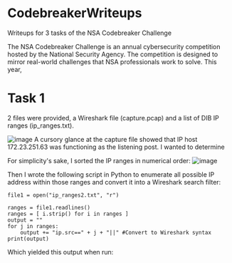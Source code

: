 # CodebreakerWriteups
Writeups for 3 tasks of the NSA Codebreaker Challenge

The NSA Codebreaker Challenge is an annual cybersecurity competition hosted by the National Security Agency. The competition is designed to mirror real-world challenges that NSA professionals work to solve. This year, 

# Task 1

2 files were provided, a Wireshark file (capture.pcap) and a list of DIB IP ranges (ip_ranges.txt). 

![image](https://media.github.tamu.edu/user/17583/files/d6b66980-c7f0-11ec-8438-6784c7669612)
A cursory glance at the capture file showed that IP host 172.23.251.63 was functioning as the listening post. I wanted to determine

For simplicity's sake, I sorted the IP ranges in numerical order:
![image](https://media.github.tamu.edu/user/17583/files/ea1b0200-c7fb-11ec-8a44-d322caa371d5)

Then I wrote the following script in Python to enumerate all possible IP address within those ranges and convert it into a Wireshark search filter:
```
file1 = open("ip_ranges2.txt", "r")

ranges = file1.readlines()
ranges = [ i.strip() for i in ranges ]
output = ""
for j in ranges:
	output += "ip.src==" + j + "||" #Convert to Wireshark syntax
print(output)
```
Which yielded this output when run:





